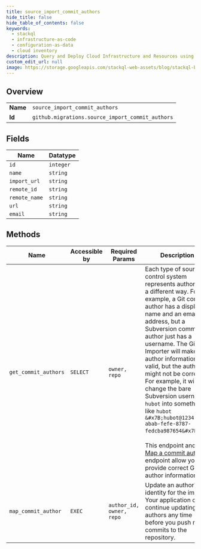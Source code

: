 ```yaml
---
title: source_import_commit_authors
hide_title: false
hide_table_of_contents: false
keywords:
  - stackql
  - infrastructure-as-code
  - configuration-as-data
  - cloud inventory
description: Query and Deploy Cloud Infrastructure and Resources using SQL
custom_edit_url: null
image: https://storage.googleapis.com/stackql-web-assets/blog/stackql-blog-post-featured-image.png
---
```

  
    

## Overview
<table><tbody>
<tr><td><b>Name</b></td><td><code>source_import_commit_authors</code></td></tr>
<tr><td><b>Id</b></td><td><code>github.migrations.source_import_commit_authors</code></td></tr>
</tbody></table>

## Fields
| Name | Datatype |
| ---- | -------- |
| `id` | `integer` |
| `name` | `string` |
| `import_url` | `string` |
| `remote_id` | `string` |
| `remote_name` | `string` |
| `url` | `string` |
| `email` | `string` |
## Methods
| Name | Accessible by | Required Params | Description |
| ---- | ------------- | --------------- | ----------- |
| `get_commit_authors` | `SELECT` | `owner, repo` | Each type of source control system represents authors in a different way. For example, a Git commit author has a display name and an email address, but a Subversion commit author just has a username. The GitHub Importer will make the author information valid, but the author might not be correct. For example, it will change the bare Subversion username `hubot` into something like `hubot &#x7B;hubot@12341234-abab-fefe-8787-fedcba987654&#x7D;`.<br /><br />This endpoint and the [Map a commit author](https://docs.github.com/rest/reference/migrations#map-a-commit-author) endpoint allow you to provide correct Git author information. |
| `map_commit_author` | `EXEC` | `author_id, owner, repo` | Update an author's identity for the import. Your application can continue updating authors any time before you push new commits to the repository. |
